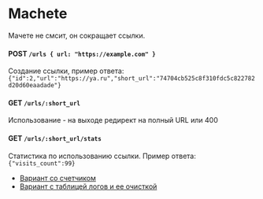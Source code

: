 # Machete

Мачете не смсит, он сокращает ссылки.

#### POST `/urls { url: "https://example.com" }`

Создание ссылки, пример ответа: 
`{"id":2,"url":"https://ya.ru","short_url":"74704cb525c8f310fdc5c822782d20d60eaadade"}`

#### GET `/urls/:short_url`

Использование - на выходе редирект на полный URL или 400

#### GET `/urls/:short_url/stats`

Статистика по использованию ссылки. Пример ответа: 
`{"visits_count":99}`

* [Вариант со счетчиком](https://github.com/AskarZinurov/machete/tree/main)
* [Вариант с таблицей логов и ее очисткой](https://github.com/AskarZinurov/machete/compare/main...stats-cleaner)
